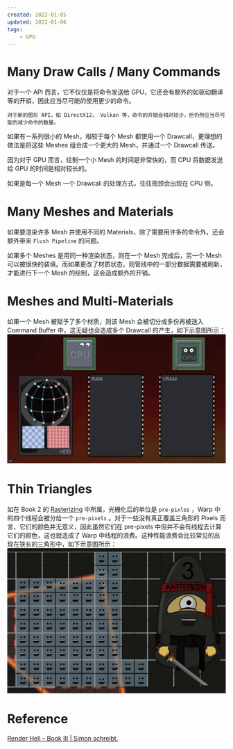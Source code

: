 ```yaml
---
created: 2022-01-05
updated: 2022-01-06
tags:
    - GPU
---
```

# Many Draw Calls / Many Commands

对于一个 API 而言，它不仅仅是将命令发送给 GPU，它还会有额外的如驱动翻译等的开销，因此应当尽可能的使用更少的命令。

```ad-note
对于新的图形 API，如 DirectX12， Vulkan 等，命令的开销会相对较少，但仍然应当尽可能的减少命令的数量。
```

如果有一系列很小的 Mesh，相较于每个 Mesh 都使用一个 Drawcall，更理想的做法是将这些 Meshes 组合成一个更大的 Mesh，并通过一个 Drawcall 传送。

因为对于 GPU 而言，绘制一个小 Mesh 的时间是非常快的，而 CPU 将数据发送给 GPU 的时间是相对较长的。

如果是每一个 Mesh 一个 Drawcall 的处理方式，往往瓶颈会出现在 CPU 侧。

# Many Meshes and Materials

如果要渲染许多 Mesh 并使用不同的 Materials，除了需要用许多的命令外，还会额外带来 `Flush Pipeline` 的问题。

如果多个 Meshes 是用同一种渲染状态，则在一个 Mesh 完成后，另一个 Mesh 可以被很快的装填。而如果更改了材质状态，则管线中的一部分数据需要被刷新，才能进行下一个 Mesh 的绘制，这会造成额外的开销。

# Meshes and Multi-Materials

如果一个 Mesh 被赋予了多个材质，则该 Mesh 会被切分成多份再被送入 Command Buffer 中，这无疑也会造成多个 Drawcall 的产生，如下示意图所示：
![|500](assets/Render%20Hell%20-%20Book%203%20Problems/copy_data_from_hdd_to_ram_vram_01_multimaterial.gif)

# Thin Triangles

如在 Book 2 的 [Rasterizing](Render%20Hell%20-%20Book%202%20Pipeline.md#Rasterizing) 中所属，光栅化后的单位是 `pre-pixles` ，Warp 中的四个线程会被分给一个 `pre-pixels` 。对于一些没有真正覆盖三角形的 Pixels 而言，它们的颜色并无意义，因此虽然它们在 pre-pixels 中但并不会有线程去计算它们的颜色，这也就造成了 Warp 中线程的浪费。这种性能浪费会比较常见的出现在狭长的三角形中，如下示意图所示：
![|500](assets/Render%20Hell%20-%20Book%203%20Problems/pipeline_rasterizing03_(1).gif)

# Reference

[Render Hell – Book III | Simon schreibt.](http://simonschreibt.de/gat/renderhell-book3/)